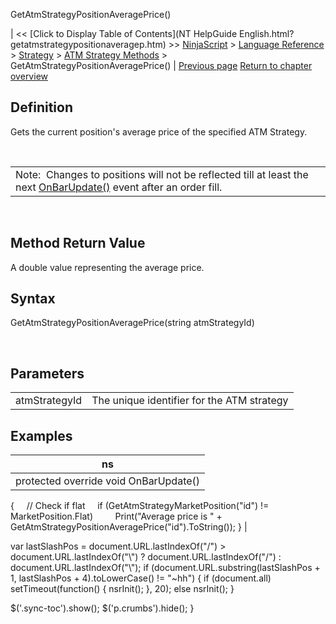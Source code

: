 ﻿










 


GetAtmStrategyPositionAveragePrice()







| &lt;&lt; [Click to Display Table of Contents](NT HelpGuide English.html?getatmstrategypositionaveragep.htm) &gt;&gt;
 [NinjaScript](ninjascript.htm) &gt; [Language Reference](language_reference_wip.htm) &gt; [Strategy](strategy.htm) &gt; [ATM Strategy Methods](atm_strategy_methods.htm) &gt;
GetAtmStrategyPositionAveragePrice() | [Previous page](getatmstrategymarketposition.htm)
[Return to chapter overview](atm_strategy_methods.htm)










Definition
----------


Gets the current position's average price of the specified ATM Strategy.


 




|  |
| --- |
| Note:  Changes to positions will not be reflected till at least the next [OnBarUpdate()](onbarupdate.htm) event after an order fill. |



 


Method Return Value
-------------------


A double value representing the average price.



Syntax
------


GetAtmStrategyPositionAveragePrice(string atmStrategyId)


 



Parameters
----------




|  |  |
| --- | --- |
| atmStrategyId | The unique identifier for the ATM strategy |





Examples
--------




| ns |
| --- |
| protected override void OnBarUpdate()
{
     // Check if flat
     if (GetAtmStrategyMarketPosition("id") != MarketPosition.Flat) 
         Print("Average price is " + GetAtmStrategyPositionAveragePrice("id").ToString()); 
} |






 
 var lastSlashPos = document.URL.lastIndexOf("/") &gt; document.URL.lastIndexOf("\\") ? document.URL.lastIndexOf("/") : document.URL.lastIndexOf("\\");
 if (document.URL.substring(lastSlashPos + 1, lastSlashPos + 4).toLowerCase() != "~hh") {
 if (document.all) setTimeout(function() {
 nsrInit();
 }, 20);
 else nsrInit();
 }
 
 
 $('.sync-toc').show();
 $('p.crumbs').hide();
 }
 
 
 



